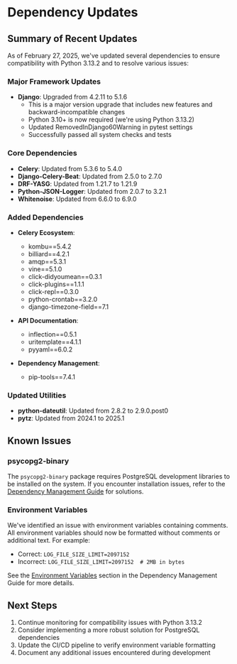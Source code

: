 # Dependency Updates

## Summary of Recent Updates

As of February 27, 2025, we've updated several dependencies to ensure compatibility with Python 3.13.2 and to resolve various issues:

### Major Framework Updates

- **Django**: Upgraded from 4.2.11 to 5.1.6
  - This is a major version upgrade that includes new features and backward-incompatible changes
  - Python 3.10+ is now required (we're using Python 3.13.2)
  - Updated RemovedInDjango60Warning in pytest settings
  - Successfully passed all system checks and tests

### Core Dependencies

- **Celery**: Updated from 5.3.6 to 5.4.0
- **Django-Celery-Beat**: Updated from 2.5.0 to 2.7.0
- **DRF-YASG**: Updated from 1.21.7 to 1.21.9
- **Python-JSON-Logger**: Updated from 2.0.7 to 3.2.1
- **Whitenoise**: Updated from 6.6.0 to 6.9.0

### Added Dependencies

- **Celery Ecosystem**:
  - kombu==5.4.2
  - billiard==4.2.1
  - amqp==5.3.1
  - vine==5.1.0
  - click-didyoumean==0.3.1
  - click-plugins==1.1.1
  - click-repl==0.3.0
  - python-crontab==3.2.0
  - django-timezone-field==7.1

- **API Documentation**:
  - inflection==0.5.1
  - uritemplate==4.1.1
  - pyyaml==6.0.2

- **Dependency Management**:
  - pip-tools==7.4.1

### Updated Utilities

- **python-dateutil**: Updated from 2.8.2 to 2.9.0.post0
- **pytz**: Updated from 2024.1 to 2025.1

## Known Issues

### psycopg2-binary

The `psycopg2-binary` package requires PostgreSQL development libraries to be installed on the system. If you encounter installation issues, refer to the [Dependency Management Guide](dependency_management.md#known-issues) for solutions.

### Environment Variables

We've identified an issue with environment variables containing comments. All environment variables should now be formatted without comments or additional text. For example:

- Correct: `LOG_FILE_SIZE_LIMIT=2097152`
- Incorrect: `LOG_FILE_SIZE_LIMIT=2097152  # 2MB in bytes`

See the [Environment Variables](dependency_management.md#environment-variables) section in the Dependency Management Guide for more details.

## Next Steps

1. Continue monitoring for compatibility issues with Python 3.13.2
2. Consider implementing a more robust solution for PostgreSQL dependencies
3. Update the CI/CD pipeline to verify environment variable formatting
4. Document any additional issues encountered during development 